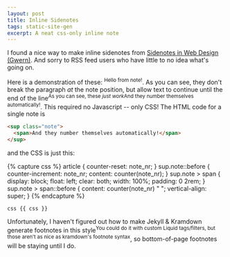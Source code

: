 ```yaml
---
layout: post
title: Inline Sidenotes
tags: static-site-gen
excerpt: A neat css-only inline note
---
```


I found a nice way to make inline sidenotes from [Sidenotes in Web Design (Gwern)](https://www.gwern.net/Sidenotes). And sorry to RSS feed users who have little to no idea what's going on.

<!--more-->

Here is a demonstration of these: <sup class="note"><span>Hello from note!</span></sup>. As you can see, they don't break the paragraph *at* the note position, but allow text to continue until the end of the line<sup class="note"><span>As you can see, these <em>just work</em></span></sup><sup class="note"><span>And they number themselves automatically!</span></sup>. This required no Javascript -- only CSS! The HTML code for a single note is

```html
<sup class="note">
  <span>And they number themselves automatically!</span>
</sup>
```

and the CSS is just this:

{% capture css %}
article {
	counter-reset: note_nr;
}
sup.note::before {
	counter-increment: note_nr;
	content: counter(note_nr);
}
sup.note > span {
	display: block;
	float: left;
	clear: both;
	width: 100%;
	padding: 0 2rem;
}
sup.note > span::before {
	content: counter(note_nr) " ";
	vertical-align: super;
}
{% endcapture %}

```css {{ css }} ```

Unfortunately, I haven't figured out how to make Jekyll & Kramdown generate footnotes in this style<sup class="note"><span>You could do it with custom Liquid tags/filters, but those aren't as nice as kramdown's footnote syntax</span></sup>, so bottom-of-page footnotes will be staying until I do.

<style>{{ css }}</style>
